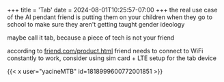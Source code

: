 +++
title = 'Tab'
date = 2024-08-01T10:25:57-07:00
+++
the real use case of the AI pendant friend is putting them on your children when they go to school to make sure they aren't getting taught gender ideology

maybe call it tab, because a piece of tech is not your friend

according to [friend.com/product.html](friend.com/product.html) friend needs to connect to WiFi constantly to work, consider using sim card + LTE setup for the tab device

{{< x user="yacineMTB" id=1818999600772001851 >}}
